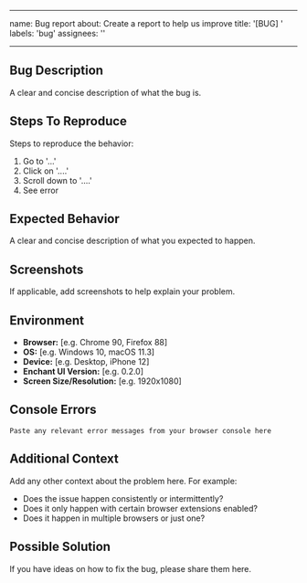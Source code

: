 
---
name: Bug report
about: Create a report to help us improve
title: '[BUG] '
labels: 'bug'
assignees: ''

---

## Bug Description
A clear and concise description of what the bug is.

## Steps To Reproduce
Steps to reproduce the behavior:
1. Go to '...'
2. Click on '....'
3. Scroll down to '....'
4. See error

## Expected Behavior
A clear and concise description of what you expected to happen.

## Screenshots
If applicable, add screenshots to help explain your problem.

## Environment
- **Browser:** [e.g. Chrome 90, Firefox 88]
- **OS:** [e.g. Windows 10, macOS 11.3]
- **Device:** [e.g. Desktop, iPhone 12]
- **Enchant UI Version:** [e.g. 0.2.0]
- **Screen Size/Resolution:** [e.g. 1920x1080]

## Console Errors
```
Paste any relevant error messages from your browser console here
```

## Additional Context
Add any other context about the problem here. For example:
- Does the issue happen consistently or intermittently?
- Does it only happen with certain browser extensions enabled?
- Does it happen in multiple browsers or just one?

## Possible Solution
If you have ideas on how to fix the bug, please share them here.
